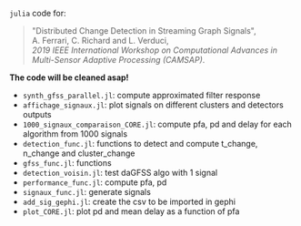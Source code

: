 `julia` code for:
> "Distributed Change Detection in Streaming Graph Signals", <br />
> A. Ferrari, C. Richard and L. Verduci, <br />
> *2019 IEEE International Workshop on Computational Advances in Multi-Sensor Adaptive Processing (CAMSAP)*.

**The code will be cleaned asap!**

- `synth_gfss_parallel.jl`: compute approximated filter response
- `affichage_signaux.jl`: plot signals on different clusters and detectors outputs
- `1000_signaux_comparaison_CORE.jl`: compute pfa, pd and delay for each algorithm from 1000 signals
- `detection_func.jl`: functions to detect and compute t_change, n_change and cluster_change
- `gfss_func.jl`: functions 
- `detection_voisin.jl`: test daGFSS algo with 1 signal
- `performance_func.jl`: compute pfa, pd
- `signaux_func.jl`: generate signals
- `add_sig_gephi.jl`: create the csv to be imported in gephi
- `plot_CORE.jl`: plot pd and mean delay as a function of pfa
